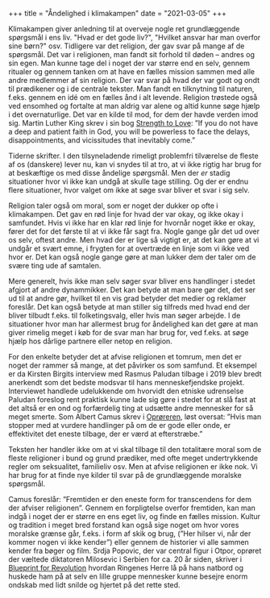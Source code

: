 +++
title = "Åndelighed i klimakampen"
date = "2021-03-05"
+++

Klimakampen giver anledning til at overveje nogle ret grundlæggende spørgsmål i ens liv. "Hvad er det gode liv?", "Hvilket ansvar har man overfor sine børn?" osv. Tidligere var det religion, der gav svar på mange af de spørgsmål. Det var i religionen, man fandt sit forhold til døden – andres og sin egen. Man kunne tage del i noget der var større end en selv, gennem ritualer og gennem tanken om at have en fælles mission sammen med alle andre medlemmer af sin religion. Der var svar på hvad der var godt og ondt til prædikener og i de centrale tekster. Man fandt en tilknytning til naturen, f.eks. gennem en idé om en fælles ånd i alt levende. Religion trøstede også ved ensomhed og fortalte at man aldrig var alene og altid kunne søge hjælp i det overnaturlige. Det var en kilde til mod, for dem der havde verden imod sig. Martin Luther King skrev i sin bog [Strength to Love](https://bibliotek.dk/linkme.php?rec.id=874310-katalog%3ADBB0627534): ”If you do not have a deep and patient faith in God, you will be powerless to face the delays, disappointments, and vicissitudes that inevitably come.”

Tiderne skrifter. I den tilsyneladende rimeligt problemfri tilværelse de fleste af os (danskere) lever nu, kan vi snydes til at tro, at vi ikke rigtig har brug for at beskæftige os med disse åndelige spørgsmål. Men der *er* stadig situationer hvor vi ikke kan undgå at skulle tage stilling. Og der er endnu flere situationer, hvor valget om ikke at søge svar bliver et svar i sig selv. 

Religion taler også om moral, som er noget der dukker op ofte i klimakampen. Det gav en rød linje for hvad der var okay, og ikke okay i samfundet. Hvis vi ikke har en klar rød linje for hvornår noget ikke er okay, fører det for det første til at vi ikke får sagt fra. Nogle gange går det ud over os selv, oftest andre. Men hvad der er lige så vigtigt er, at det kan gøre at vi undgår et svært emne, i frygten for at overtræde en linje som vi ikke ved hvor er. Det kan også nogle gange gøre at man lukker dem der taler om de svære ting ude af samtalen.

Mere generelt, hvis ikke man selv søger svar bliver ens handlinger i stedet afgjort af andre dynammikker. Det kan betyde at man bare gør det, det ser ud til at andre gør, hvilket til en vis grad betyder det medier og reklamer foreslår. Det kan også betyde at man stiller sig tilfreds med hvad end der bliver tilbudt f.eks. til folketingsvalg, eller hvis man søger arbejde. I de situationer hvor man har allermest brug for åndelighed kan det gøre at man giver rimelig meget i køb for de svar man har brug for, ved f.eks. at søge hjælp hos dårlige partnere eller netop en religion.

For den enkelte betyder det at afvise religionen et tomrum, men det er noget der rammer så mange, at det påvirker os som samfund. Et eksempel er da Kirsten Birgits interview med Rasmus Paludan tilbage i 2019 blev bredt anerkendt som det bedste modsvar til hans menneskefjendske projekt. Interviewet handlede udelukkende om hvorvidt den etniske udrenselse Paludan foreslog rent praktisk kunne lade sig gøre i stedet for at slå fast at det altså er en ond og forfærdelig ting at udsætte andre mennesker for så meget smerte. Som Albert Camus skrev i [Oprøreren](https://bibliotek.dk/linkme.php?rec.id=870970-basis%3A22194224), løst oversat: ”Hvis man stopper med at vurdere handlinger på om de er gode eller onde, er effektivitet det eneste tilbage, der er værd at efterstræbe.”

Teksten her handler ikke om at vi skal tilbage til den totalitære moral som de fleste religioner i bund og grund prædiker, med ofte meget undertrykkende regler om seksualitet, familieliv osv. Men at afvise religionen er ikke nok. Vi har brug for at finde nye kilder til svar på de grundlæggende moralske spørgsmål.

Camus foreslår: ”Fremtiden er den eneste form for transcendens for dem der afviser religionen”. Gennem en forpligtelse overfor fremtiden, kan man indgå i noget der er større en ens eget liv, og finde en fælles mission. Kultur og tradition i meget bred forstand kan også sige noget om hvor vores moralske grænse går, f.eks. i form af skik og brug, (”Her hilser vi, når der kommer nogen vi ikke kender”) eller gennem de historier vi alle sammen kender fra bøger og film. Srdja Popovic, der var central figur i Otpor, oprøret der væltede diktatoren Milosevic i Serbien for ca. 20 år siden, skriver i [Blueprint for Revolution](https://bibliotek.dk/linkme.php?rec.id=850160-katalog%3A000426369) hvordan Ringenes Herre lå på hans natbord og huskede ham på at selv en lille gruppe mennesker kunne besejre enorm ondskab med lidt snilde og hjertet på det rette sted.
